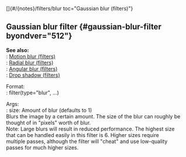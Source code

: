 []{#/{notes}/filters/blur toc="Gaussian blur (filters)"}    
## Gaussian blur filter {#gaussian-blur-filter byondver="512"}    
**See also:**    
:   [Motion blur (filters)](/ref/%7Bnotes%7D/filters/motion_blur)    
:   [Radial blur (filters)](/ref/%7Bnotes%7D/filters/radial_blur)    
:   [Angular blur (filters)](/ref/%7Bnotes%7D/filters/angular_blur)    
:   [Drop shadow (filters)](/ref/%7Bnotes%7D/filters/drop_shadow)    
<!-- -->    
Format:    
:   filter(type=\"blur\", \...)    
<!-- -->    
Args:    
:   size: Amount of blur (defaults to 1)    
Blurs the image by a certain amount. The size of the blur can roughly be    
thought of in \"pixels\" worth of blur.    
Note: Large blurs will result in reduced performance. The highest size    
that can be handled easily in this filter is 6. Higher sizes require    
multiple passes, although the filter will \"cheat\" and use low-quality    
passes for much higher sizes.  